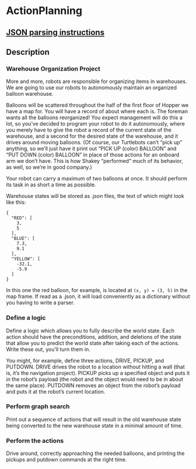 # ActionPlanning

## [JSON parsing instructions](https://cpython-test-docs.readthedocs.io/en/latest/library/json.html)

## Description

### Warehouse Organization Project

More and more, robots are responsible for organizing items in warehouses. We are going 
to use our robots to autonomously maintain an organized balloon warehouse.

Balloons will be scattered throughout the half of the first floor of Hopper we have a 
map for. You will have a record of about where each is. The foreman wants all the 
balloons reorganized! You expect management will do this a lot, so you’ve decided to 
program your robot to do it autonomously, where you merely have to give the robot a 
record of the current state of the warehouse, and a second for the desired state of 
the warehouse, and it drives around moving balloons. (Of course, our Turtlebots can’t 
“pick up” anything, so we’ll just have it print out “PICK UP (color) BALLOON” and 
“PUT DOWN (color) BALLOON” in place of those actions for an onboard arm we don’t have. 
This is how Shakey “performed” much of its behavior, as well, so we’re in good company.)

Your robot can carry a maximum of two balloons at once. It should perform its task in 
as short a time as possible.

Warehouse states will be stored as .json files, the text of which 
might look like this:

```
{
  "RED": [
    3,
    5
  ],
  "BLUE": [
    7.3,
    9.1
  ],
  "YELLOW": [
    -32.1,
    -5.9
  ]
}
```

In this one the red balloon, for example, is located at ```(x, y) = (3, 5)``` in the map frame. 
If read as a .json, it will load conveniently as a dictionary without you having to 
write a parser.

### Define a logic

Define a logic which allows you to fully describe the world state. Each action should 
have the preconditions, addition, and deletions of the state that allow you to predict 
the world state after taking each of the actions. Write these out, you’ll turn them in.

You might, for example, define three actions, DRIVE, PICKUP, and PUTDOWN. DRIVE drives 
the robot to a location without hitting a wall (that is, it’s the navigation project). 
PICKUP picks up a specified object and puts it in the robot’s payload (the robot and 
the object would need to be in about the same place). PUTDOWN removes an object from 
the robot’s payload and puts it at the robot’s current location.

### Perform graph search

Print out a sequence of actions that will result in the old warehouse state being 
converted to the new warehouse state in a minimal amount of time.

### Perform the actions

Drive around, correctly approaching the needed balloons, and printing the pickups and 
putdown commands at the right time.